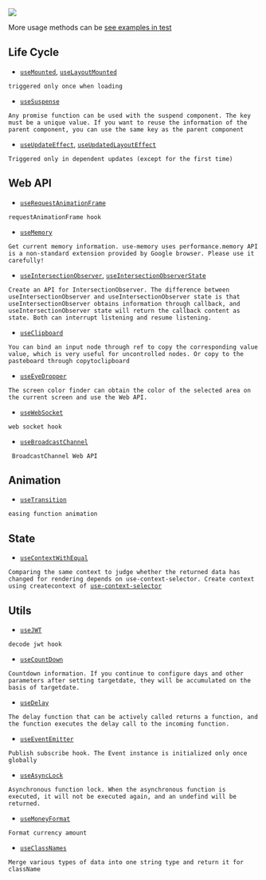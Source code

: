 <image src="https://raw.githubusercontent.com/xyhxx/program_preview/master/logo/react-use.png">

More usage methods can be <a href="https://github.com/xyhxx/proste-react-use/tree/main/__tests__"> see examples in test
</a>

## Life Cycle

- [`useMounted`](./useMounted/en.md), [`useLayoutMounted`](./useLayoutMounted/en.md)

`triggered only once when loading`

- [`useSuspense`](./useSuspense/en.md)

`Any promise function can be used with the suspend component. The key must be a unique value. If you want to reuse the information of the parent component, you can use the same key as the parent component`

- [`useUpdateEffect`](./useUpdateEffect/en.md), [`useUpdatedLayoutEffect`](./useUpdatedLayoutEffect/en.md)

`Triggered only in dependent updates (except for the first time)`

## Web API

- [`useRequestAnimationFrame`](./useRequestAnimationFrame/en.md)

`requestAnimationFrame hook`

- [`useMemory`](./useMemory/en.md)

`Get current memory information. use-memory uses performance.memory API is a non-standard extension provided by Google browser. Please use it carefully!`

- [`useIntersectionObserver`](./useIntersectionObserver/en.md),
  [`useIntersectionObserverState`](./useIntersectionObserverState/en.md)

`Create an API for IntersectionObserver. The difference between useIntersectionObserver and useIntersectionObserver state is that useIntersectionObserver obtains information through callback, and useIntersectionObserver state will return the callback content as state. Both can interrupt listening and resume listening.`

- [`useClipboard`](./useClipboard/en.md)

`You can bind an input node through ref to copy the corresponding value value, which is very useful for uncontrolled nodes. Or copy to the pasteboard through copytoclipboard`

- [`useEyeDropper`](./useEyeDropper/en.md)

`The screen color finder can obtain the color of the selected area on the current screen and use the Web API.`

- [`useWebSocket`](./useWebSocket/en.md)

`web socket hook`

- [`useBroadcastChannel`](./useBroadcastChannel/en.md)

` BroadcastChannel Web API`

## Animation

- [`useTransition`](./useTransition/en.md)

`easing function animation`

## State

- [`useContextWithEqual`](./useContextWithEqual/en.md)

`Comparing the same context to judge whether the returned data has changed for rendering depends on use-context-selector. Create context using createcontext of `[`use-context-selector`](https://github.com/dai-shi/use-context-selector)

## Utils

- [`useJWT`](./useJWT/en.md)

`decode jwt hook`

- [`useCountDown`](./useCountDown/en.md)

`Countdown information. If you continue to configure days and other parameters after setting targetdate, they will be accumulated on the basis of targetdate.`

- [`useDelay`](./useDelay/en.md)

`The delay function that can be actively called returns a function, and the function executes the delay call to the incoming function.`

- [`useEventEmitter`](./useEventEmitter/en.md)

`Publish subscribe hook. The Event instance is initialized only once globally`

- [`useAsyncLock`](./useAsyncLock/en.md)

`Asynchronous function lock. When the asynchronous function is executed, it will not be executed again, and an undefind will be returned.`

- [`useMoneyFormat`](./useMoneyFormat/en.md)

`Format currency amount`

- [`useClassNames`](./useClassNames/en.md)

`Merge various types of data into one string type and return it for className`
